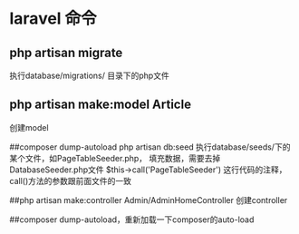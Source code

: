 # laravel 命令

## php artisan migrate
   执行database/migrations/ 目录下的php文件

## php artisan make:model Article
   创建model

##composer dump-autoload
  php artisan db:seed
  执行database/seeds/下的某个文件，如PageTableSeeder.php， 填充数据，需要去掉DatabaseSeeder.php文件 $this->call('PageTableSeeder') 这行代码的注释，call()方法的参数跟前面文件的一致

##php artisan make:controller Admin/AdminHomeController
  创建controller

##composer dump-autoload，重新加载一下composer的auto-load
